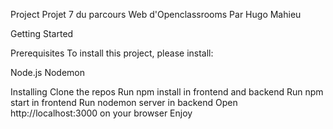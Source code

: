Project
Projet 7 du parcours Web d'Openclassrooms Par Hugo Mahieu

Getting Started

Prerequisites
To install this project, please install:

Node.js
Nodemon


Installing
Clone the repos
Run npm install in frontend and backend
Run npm start in frontend
Run nodemon server in backend
Open http://localhost:3000 on your browser
Enjoy